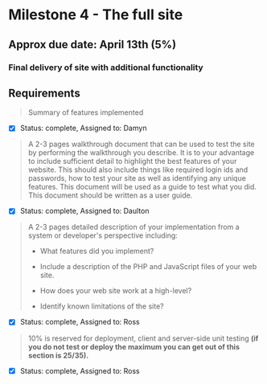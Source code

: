# Milestone 4 - The full site
## Approx due date: April 13th (5%)
### Final delivery of site with additional functionality

## Requirements

> Summary of features implemented

- [x] Status: complete, Assigned to: Damyn


> A 2-3 pages walkthrough document that can be used to test the site by performing the walkthrough you describe. 
> It is to your advantage to include sufficient detail to highlight the best features of your website. 
> This should also include things like required login ids and passwords, how to test your site as well as identifying any unique features. 
> This document will be used as a guide to test what you did. 
> This document should be written as a user guide.

- [x] Status: complete, Assigned to: Daulton


> A 2-3 pages detailed description of your implementation from a system or developer's perspective including: 
>
>  - What features did you implement? 
> 
> - Include a description of the PHP and JavaScript files of your web site. 
> 
> - How does your web site work at a high-level? 
> 
> - Identify known limitations of the site?

- [x] Status: complete, Assigned to: Ross


> 10% is reserved for deployment, client and server-side unit testing
>  **(if you do not test or deploy the maximum you can get out of this section is 25/35).**

- [x] Status: complete, Assigned to: Ross
